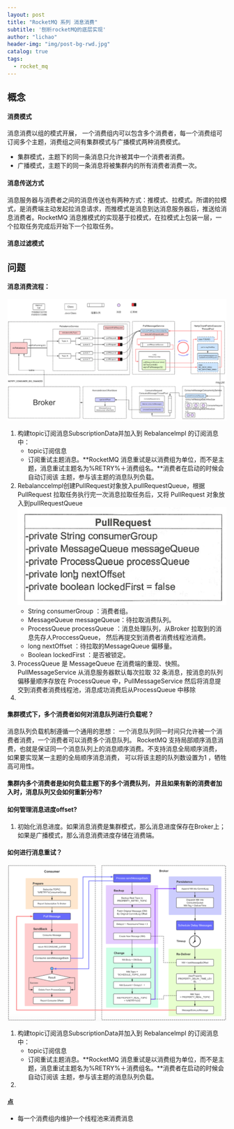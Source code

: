 ```yaml
---
layout: post
title: "RocketMQ 系列 消息消费"
subtitle: '刨析rocketMQ的底层实现'
author: "lichao"
header-img: "img/post-bg-rwd.jpg"
catalog: true
tags:
  - rocket_mq
---
```


## 概念
#### 消费模式
消息消费以组的模式开展， 一个消费组内可以包含多个消费者，每一个消费组可订阅多个主题，消费组之间有集群模式与广播模式两种消费模式。
* 集群模式，主题下的同一条消息只允许被其中一个消费者消费。
* 广播模式，主题下的同一条消息将被集群内的所有消费者消费一次。

#### 消息传送方式
消息服务器与消费者之间的消息传送也有两种方式：推模式、拉模式。所谓的拉模式，是消费端主动发起拉消息请求，而推模式是消息到达消息服务器后，推送给消息消费者。RocketMQ 消息推模式的实现基于拉模式，在拉模式上包装一层，一个拉取任务完成后开始下一个拉取任务。

#### 消息过滤模式

## 问题
#### 消息消费流程：
![消息消费](/img/rocketmq/consume2.png)
1. 构建topic订阅消息SubscriptionData并加入到 Rebalancelmpl 的订阅消息中：
   * topic订阅信息
   * 订阅重试主题消息。**RocketMQ 消息重试是以消费组为单位，而不是主题，消息重试主题名为%RETRY%＋消费组名。**消费者在启动的时候会自动订阅该
主题，参与该主题的消息队列负载。
2. Rebalanccelmpl创建PullRequest对象放入pullRequestQueue，根据 PullRequest 拉取任务执行完一次消息拉取任务后，又将 PullRequest 对象放入到pullRequestQueue
![消息消费](/img/rocketmq/consume3.png)
   * String consumerGroup ：消费者组。
   * MessageQueue messageQueue：待拉取消费队列。
   * ProcessQueue processQueue ：消息处理队列，从Broker 拉取到的消息先存人ProccessQueue， 然后再提交到消费者消费线程池消费。
   * long nextOffset ：待拉取的MessageQueue 偏移量。
   * Boolean lockedFirst ：是否被锁定。
3. ProcessQueue 是 MessageQueue 在消费端的重现、快照。PullMessageService 从消息服务器默认每次拉取 32 条消息，按消息的队列偏移量顺序存放在 ProcessQueue 中，PullMessageService 然后将消息提交到消费者消费线程池，消息成功消费后从ProcessQueue
中移除
4. 



#### 集群模式下，多个消费者如何对消息队列进行负载呢？
消息队列负载机制遵循一个通用的思想： 一个消息队列同一时间只允许被一个消费者消费，一个消费者可以消费多个消息队列。
RocketMQ 支持局部顺序消息消费，也就是保证同一个消息队列上的消息顺序消费。不支持消息全局顺序消费， 如果要实现某一主题的全局顺序消息消费， 可以将该主题的队列数设置为1 ，牺牲高可用性。

#### 集群内多个消费者是如何负载主题下的多个消费队列， 并且如果有新的消费者加入时，消息队列又会如何重新分布?

#### 如何管理消息进度offset?
1. 初始化消息进度。如果消息消费是集群模式，那么消息进度保存在Broker上；如果是广播模式，那么消息消费进度存储在消费端。

#### 如何进行消息重试？
![消息消费](/img/rocketmq/consume1.png)
1. 构建topic订阅消息SubscriptionData并加入到 Rebalancelmpl 的订阅消息中：
   * topic订阅信息
   * 订阅重试主题消息。**RocketMQ 消息重试是以消费组为单位，而不是主题，消息重试主题名为%RETRY%＋消费组名。**消费者在启动的时候会自动订阅该
主题，参与该主题的消息队列负载。
2. 



#### 点
* 每一个消费组内维护一个线程池来消费消息
